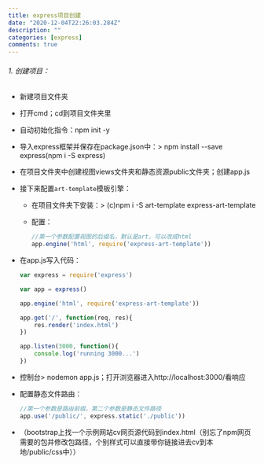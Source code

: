 ```yaml
---
title: express项目创建
date: "2020-12-04T22:26:03.284Z"
description: ""
categories: [express]
comments: true
---
```


###### 1. 创建项目：

- 新建项目文件夹
- 打开cmd；cd到项目文件夹里
- 自动初始化指令：npm init -y
- 导入express框架并保存在package.json中：> npm install --save express(npm i -S express)

- 在项目文件夹中创建视图views文件夹和静态资源public文件夹；创建app.js

- 接下来配置`art-template`模板引擎：

  - 在项目文件夹下安装：> (c)npm i -S art-template express-art-template

  - 配置：

    ```javascript
    //第一个参数配置视图的后缀名，默认是art，可以改成html
    app.engine('html', require('express-art-template'))
    ```

- 在app.js写入代码：

  ```javascript
  var express = require('express')
  
  var app = express()
  
  app.engine('html', require('express-art-template'))
  
  app.get('/', function(req, res){
      res.render('index.html')
  })
  
  app.listen(3000, function(){
      console.log('running 3000...')
  })
  ```

- 控制台> nodemon app.js；打开浏览器进入http://localhost:3000/看响应

- 配置静态文件路由：

  ```javascript
  //第一个参数是路由前缀，第二个参数是静态文件路径
  app.use('/public/', express.static('./public'))
  ```

- （bootstrap上找一个示例网站cv网页源代码到index.html（别忘了npm网页需要的包并修改包路径，个别样式可以直接带你链接进去cv到本地/public/css中））

